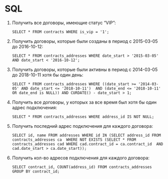 # SQL
1. Получить все договоры, имеющие статус “VIP”: 

    `SELECT * FROM contracts WHERE is_vip = '1';`
2. Получить договоры, которые были созданы в период с 2015-03-05 до 2016-10-12:

    `SELECT * FROM contracts_addresses WHERE date_start > '2015-03-05' AND date_start < '2016-10-12';`
3. Получить договоры, которые были активны в период с 2014-03-05 до 2018-10-11 хотя бы один день: 

    `SELECT * FROM contracts_addresses WHERE ((date_start >= '2014-03-05' AND date_start <= '2018-10-11') 
    AND (date_end <= '2018-10-11' OR date_end is NULL)) AND CURDATE() - date_start > 1;`
4. Получить все договоры, у которых за все время был хотя бы один адрес подключения:

    `SELECT * FROM contracts_addresses WHERE address_id IS NOT NULL;`
5. Получить последний адрес подключения для каждого договора:

    `SELECT id, name FROM addresses WHERE id IN (SELECT address_id FROM contracts_addresses ca 
     WHERE NOT EXISTS (SELECT * FROM contracts_addresses cad WHERE cad.contract_id = ca.contract_id 
    AND cad.date_start > ca.date_start));`
6. Получить кол-во адресов подключения для каждого договора:

    `SELECT contract_id, COUNT(address_id) FROM contracts_addresses GROUP BY contract_id;`
